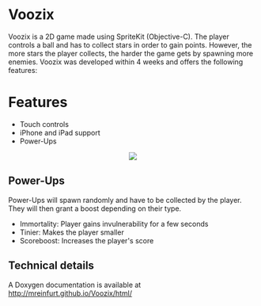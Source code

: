 Voozix
======
Voozix is a 2D game made using SpriteKit (Objective-C). The player controls a ball and has to collect stars in order to gain points. However, the more stars the player collects, the harder the game gets by spawning more enemies. Voozix was developed within 4 weeks and offers the following features:

# Features
- Touch controls
- iPhone and iPad support
- Power-Ups

<p align="center">
  <img src="https://raw.githubusercontent.com/mreinfurt/Voozix/voozix_spritekit/Voozix/Resources/preview.png">
</p>

## Power-Ups
Power-Ups will spawn randomly and have to be collected by the player. They will then grant a boost depending on their type.
- Immortality: Player gains invulnerability for a few seconds
- Tinier: Makes the player smaller
- Scoreboost: Increases the player's score

## Technical details
A Doxygen documentation is available at http://mreinfurt.github.io/Voozix/html/
